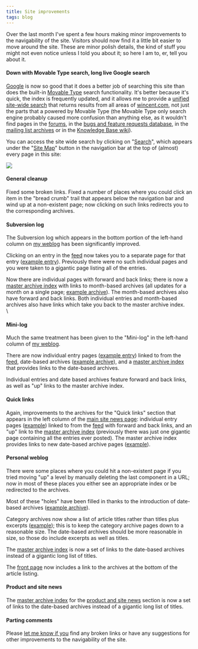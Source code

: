 ```yaml
---
title: Site improvements
tags: blog
---
```


Over the last month I've spent a few hours making minor improvements to the navigability of the site. Visitors should now find it a little bit easier to move around the site. These are minor polish details, the kind of stuff you might not even notice unless I told you about it; so here I am to, er, tell you about it.





#### Down with Movable Type search, long live Google search

[Google](http://google.com/) is now so good that it does a better job of searching this site than does the built-in [Movable Type](http://www.movabletype.org/) search functionality. It's better because it's quick, the index is frequently updated, and it allows me to provide a [unified site-wide search](http://www.wincent.com/a/site-map/search/) that returns results from all areas of [wincent.com](http://www.wincent.com/), not just the parts that a powered by Movable Type (the Movable Type only search engine probably caused more confusion than anything else, as it wouldn't find pages in the [forums](http://forums.wincent.com/), in the [bugs and feature requests database](http://bugs.wincent.com/), in the [mailing list archives](http://lists.wincent.com/) or in the [Knowledge Base wiki](http://www.wincent.com/knowledge-base/)).

You can access the site wide search by clicking on "[Search](http://www.wincent.com/a/site-map/search/)", which appears under the "[Site Map](http://www.wincent.com/a/site-map/)" button in the navigation bar at the top of (almost) every page in this site:

![](/system/images/legacy/site-search.png)

#### General cleanup

Fixed some broken links. Fixed a number of places where you could click an item in the "bread crumb" trail that appears below the navigation bar and wind up at a non-existent page; now clicking on such links redirects you to the corresponding archives.

#### Subversion log

The Subversion log which appears in the bottom portion of the left-hand column on [my weblog](http://colaiuta.net/) has been significantly improved.

Clicking on an entry in the [feed](feed://wincent.com/a/about/wincent/weblog/svn-log/atom.xml) now takes you to a separate page for that entry ([example entry](http://www.wincent.com/a/about/wincent/weblog/svn-log/archives/2006/11/synergy_advance_r333_14_items.php)). Previously there were no such individual pages and you were taken to a gigantic page listing all of the entries.

Now there are individual pages with forward and back links; there is now a [master archive index](http://www.wincent.com/a/about/wincent/weblog/svn-log/archives/) with links to month-based archives (all updates for a month on a single page; [example archive](http://www.wincent.com/a/about/wincent/weblog/svn-log/archives/2006/11/)). The month-based archives also have forward and back links. Both individual entries and month-based archives also have links which take you back to the master archive index.\
\

#### Mini-log

Much the same treatment has been given to the "Mini-log" in the left-hand column of [my weblog](http://colaiuta.net/).

There are now individual entry pages ([example entry](http://www.wincent.com/a/about/wincent/weblog/mini-log/archives/2006/10/interface_build.php)) linked to from the [feed](feed://wincent.com/a/about/wincent/weblog/mini-log/atom.xml), date-based archives ([example archive](http://www.wincent.com/a/about/wincent/weblog/mini-log/archives/2006/10/)), and a [master archive index](http://www.wincent.com/a/about/wincent/weblog/mini-log/archives/index.php) that provides links to the date-based archives.

Individual entries and date based archives feature forward and back links, as well as "up" links to the master archive index.

#### Quick links

Again, improvements to the archives for the "Quick links" section that appears in the left column of the [main site news page](http://wincent.org/): individual entry pages ([example](http://www.wincent.com/a/news/quick-links/archives/2006/11/flickrexport_fo_4.php)) linked to from the [feed](feed://wincent.com/a/news/quick-links/atom.xml) with forward and back links, and an "up" link to the [master archive index](http://www.wincent.com/a/news/quick-links/archives/) (previously there was just one gigantic page containing all the entries ever posted). The master archive index provides links to new date-based archive pages ([example](http://www.wincent.com/a/news/quick-links/archives/2006/10/)).

#### Personal weblog

There were some places where you could hit a non-existent page if you tried moving "up" a level by manually deleting the last component in a URL; now in most of these places you either see an appropriate index or be redirected to the archives.

Most of these "holes" have been filled in thanks to the introduction of date-based archives ([example archive](http://www.wincent.com/a/about/wincent/weblog/archives/2006/11/)).

Category archives now show a list of article titles rather than titles plus excerpts ([example](http://www.wincent.com/a/about/wincent/weblog/archives/opinion/)); this is to keep the category archive pages down to a reasonable size. The date-based archives should be more reasonable in size, so those do include excerpts as well as titles.

The [master archive index](http://www.wincent.com/a/about/wincent/weblog/archives/) is now a set of links to the date-based archives instead of a gigantic long list of titles.

The [front page](http://colaiuta.net/) now includes a link to the archives at the bottom of the article listing.

#### Product and site news

The [master archive index](http://www.wincent.com/a/news/archives/) for the [product and site news](http://www.wincent.com/a/news/) section is now a set of links to the date-based archives instead of a gigantic long list of titles.

#### Parting comments

Please [let me know if you](http://www.wincent.com/a/contact/mail/) find any broken links or have any suggestions for other improvements to the navigability of the site.

